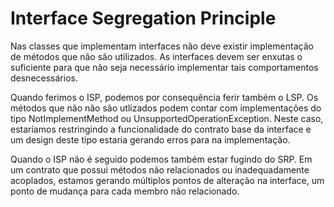 # Interface Segregation Principle

Nas classes que implementam interfaces não deve existir implementação de métodos que não são utilizados. As interfaces devem ser enxutas o suficiente para que não seja necessário implementar tais comportamentos desnecessários.

Quando ferimos o ISP, podemos por consequência ferir também o LSP. Os métodos que não não são utlizados podem contar com implementações do tipo NotImplementMethod ou UnsupportedOperationException. Neste caso, estaríamos restringindo a funcionalidade do contrato base da interface e um design deste tipo estaria gerando erros para na implementação.

Quando o ISP não é seguido podemos também estar fugindo do SRP. Em um contrato que possui métodos não relacionados ou inadequadamente acoplados, estamos gerando múltiplos pontos de alteração na interface, um ponto de mudança para cada membro não relacionado.